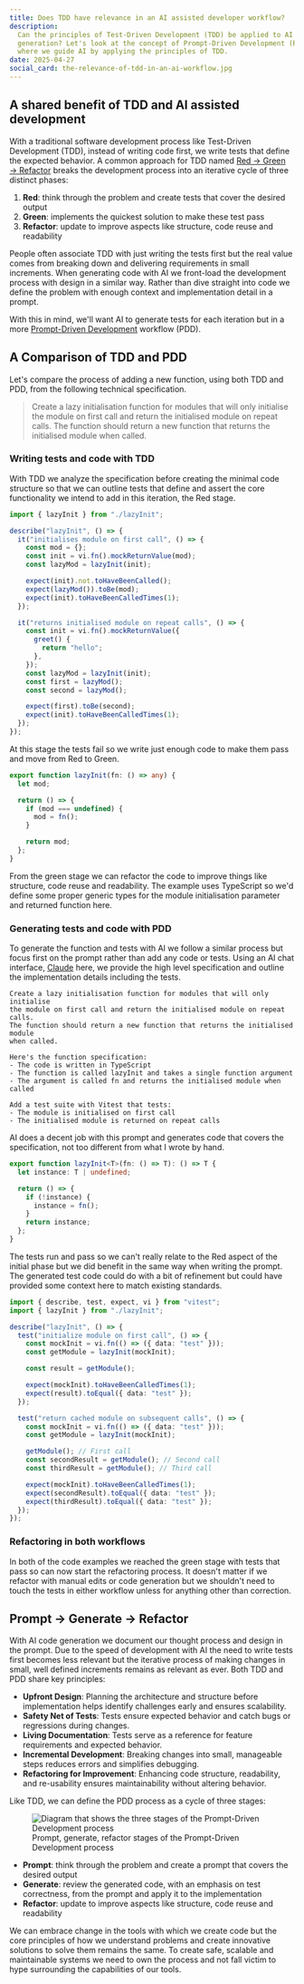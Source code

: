 ```yaml
---
title: Does TDD have relevance in an AI assisted developer workflow?
description:
  Can the principles of Test-Driven Development (TDD) be applied to AI code
  generation? Let's look at the concept of Prompt-Driven Development (PDD),
  where we guide AI by applying the principles of TDD.
date: 2025-04-27
social_card: the-relevance-of-tdd-in-an-ai-workflow.jpg
---
```


## A shared benefit of TDD and AI assisted development

With a traditional software development process like Test-Driven Development
(TDD), instead of writing code first, we write tests that define the expected
behavior. A common approach for TDD named [Red → Green →
Refactor][red-green-refactor] breaks the development process into an iterative
cycle of three distinct phases:

1. **Red**: think through the problem and create tests that cover the desired
   output
2. **Green**: implements the quickest solution to make these test pass
3. **Refactor**: update to improve aspects like structure, code reuse and
   readability

People often associate TDD with just writing the tests first but the real value
comes from breaking down and delivering requirements in small increments. When
generating code with AI we front-load the development process with design in a
similar way. Rather than dive straight into code we define the problem with
enough context and implementation detail in a prompt.

With this in mind, we'll want AI to generate tests for each iteration but in a
more [Prompt-Driven Development][pdd] workflow (PDD).

## A Comparison of TDD and PDD

Let's compare the process of adding a new function, using both TDD and PDD, from
the following technical specification.

> Create a lazy initialisation function for modules that will only initialise
> the module on first call and return the initialised module on repeat calls.
> The function should return a new function that returns the initialised module
> when called.

### Writing tests and code with TDD

With TDD we analyze the specification before creating the minimal code structure
so that we can outline tests that define and assert the core functionality we
intend to add in this iteration, the Red stage.

```ts
import { lazyInit } from "./lazyInit";

describe("lazyInit", () => {
  it("initialises module on first call", () => {
    const mod = {};
    const init = vi.fn().mockReturnValue(mod);
    const lazyMod = lazyInit(init);

    expect(init).not.toHaveBeenCalled();
    expect(lazyMod()).toBe(mod);
    expect(init).toHaveBeenCalledTimes(1);
  });

  it("returns initialised module on repeat calls", () => {
    const init = vi.fn().mockReturnValue({
      greet() {
        return "hello";
      },
    });
    const lazyMod = lazyInit(init);
    const first = lazyMod();
    const second = lazyMod();

    expect(first).toBe(second);
    expect(init).toHaveBeenCalledTimes(1);
  });
});
```

At this stage the tests fail so we write just enough code to make them pass and
move from Red to Green.

```ts
export function lazyInit(fn: () => any) {
  let mod;

  return () => {
    if (mod === undefined) {
      mod = fn();
    }

    return mod;
  };
}
```

From the green stage we can refactor the code to improve things like structure,
code reuse and readability. The example uses TypeScript so we'd define some
proper generic types for the module initialisation parameter and returned
function here.

### Generating tests and code with PDD

To generate the function and tests with AI we follow a similar process but focus
first on the prompt rather than add any code or tests. Using an AI chat
interface, [Claude][claude] here, we provide the high level specification and
outline the implementation details including the tests.

```text
Create a lazy initialisation function for modules that will only initialise
the module on first call and return the initialised module on repeat calls.
The function should return a new function that returns the initialised module
when called.

Here's the function specification:
- The code is written in TypeScript
- The function is called lazyInit and takes a single function argument
- The argument is called fn and returns the initialised module when called

Add a test suite with Vitest that tests:
- The module is initialised on first call
- The initialised module is returned on repeat calls
```

AI does a decent job with this prompt and generates code that covers the
specification, not too different from what I wrote by hand.

```typescript
export function lazyInit<T>(fn: () => T): () => T {
  let instance: T | undefined;

  return () => {
    if (!instance) {
      instance = fn();
    }
    return instance;
  };
}
```

The tests run and pass so we can't really relate to the Red aspect of the
initial phase but we did benefit in the same way when writing the prompt. The
generated test code could do with a bit of refinement but could have provided
some context here to match existing standards.

```typescript
import { describe, test, expect, vi } from "vitest";
import { lazyInit } from "./lazyInit";

describe("lazyInit", () => {
  test("initialize module on first call", () => {
    const mockInit = vi.fn(() => ({ data: "test" }));
    const getModule = lazyInit(mockInit);

    const result = getModule();

    expect(mockInit).toHaveBeenCalledTimes(1);
    expect(result).toEqual({ data: "test" });
  });

  test("return cached module on subsequent calls", () => {
    const mockInit = vi.fn(() => ({ data: "test" }));
    const getModule = lazyInit(mockInit);

    getModule(); // First call
    const secondResult = getModule(); // Second call
    const thirdResult = getModule(); // Third call

    expect(mockInit).toHaveBeenCalledTimes(1);
    expect(secondResult).toEqual({ data: "test" });
    expect(thirdResult).toEqual({ data: "test" });
  });
});
```

### Refactoring in both workflows

In both of the code examples we reached the green stage with tests that pass so
can now start the refactoring process. It doesn't matter if we refactor with
manual edits or code generation but we shouldn't need to touch the tests in
either workflow unless for anything other than correction.

## Prompt → Generate → Refactor

With AI code generation we document our thought process and design in the
prompt. Due to the speed of development with AI the need to write tests first
becomes less relevant but the iterative process of making changes in small, well
defined increments remains as relevant as ever. Both TDD and PDD share key
principles:

- **Upfront Design**: Planning the architecture and structure before
  implementation helps identify challenges early and ensures scalability.
- **Safety Net of Tests**: Tests ensure expected behavior and catch bugs or
  regressions during changes.
- **Living Documentation**: Tests serve as a reference for feature requirements
  and expected behavior.
- **Incremental Development**: Breaking changes into small, manageable steps
  reduces errors and simplifies debugging.
- **Refactoring for Improvement**: Enhancing code structure, readability, and
  re-usability ensures maintainability without altering behavior.

Like TDD, we can define the PDD process as a cycle of three stages:

<copy-to-clipboard data-url="/img/blog/the-relevance-of-tdd-in-an-ai-workflow/pdd.png" class="ctc-image">
  <figure>
    <img src="/img/blog/the-relevance-of-tdd-in-an-ai-workflow/pdd.png" alt="Diagram that shows the three stages of the Prompt-Driven Development process">
    <figcaption>
      Prompt, generate, refactor stages of the Prompt-Driven Development process
    </figcaption>
  </figure>
</copy-to-clipboard>

- **Prompt**: think through the problem and create a prompt that covers the
  desired output
- **Generate**: review the generated code, with an emphasis on test correctness,
  from the prompt and apply it to the implementation
- **Refactor**: update to improve aspects like structure, code reuse and
  readability

We can embrace change in the tools with which we create code but the core
principles of how we understand problems and create innovative solutions to
solve them remains the same. To create safe, scalable and maintainable systems
we need to own the process and not fall victim to hype surrounding the
capabilities of our tools.

[red-green-refactor]: https://www.jamesshore.com/v2/blog/2005/red-green-refactor
[claude]: https://www.anthropic.com/claude
[pdd]: https://andrewships.substack.com/p/prompt-driven-development

